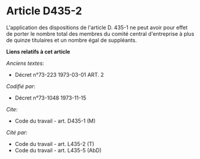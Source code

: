 # Article D435-2

L'application des dispositions de l'article D. 435-1 ne peut avoir pour effet de porter le nombre total des membres du comité
central d'entreprise à plus de quinze titulaires et un nombre égal de suppléants.

**Liens relatifs à cet article**

_Anciens textes_:

  - Décret n°73-223 1973-03-01 ART. 2

_Codifié par_:

  - Décret n°73-1048 1973-11-15

_Cite_:

  - Code du travail - art. D435-1 (M)

_Cité par_:

  - Code du travail - art. L435-2 (T)
  - Code du travail - art. L435-5 (AbD)

